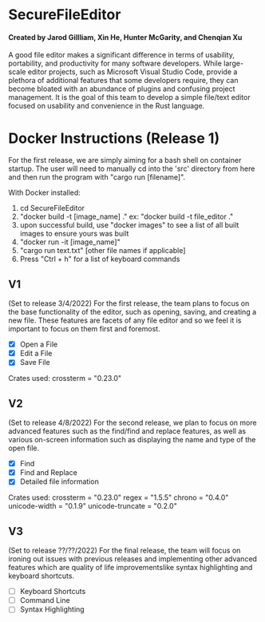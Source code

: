 # SecureFileEditor
#### Created by Jarod Gillliam, Xin He, Hunter McGarity, and Chenqian Xu
A good file editor makes a significant difference in terms of usability, portability, and productivity for many software developers. While large-scale editor projects, such as Microsoft Visual Studio Code, provide a plethora of additional features that some developers require, they can become bloated with an abundance of plugins and confusing project management. It is the goal of this team to develop a simple file/text editor focused on usability and convenience in the Rust language.

# Docker Instructions (Release 1)
For the first release, we are simply aiming for a bash shell on container startup. The user will need to manually cd into the 'src' directory from here and then
run the program with "cargo run [filename]".

With Docker installed:
1) cd SecureFileEditor
2) "docker build -t [image_name] ."
    ex: "docker build -t file_editor ."
3) upon successful build, use "docker images" to see a list of all built images to ensure yours was built
4) "docker run -it [image_name]"
5) "cargo run text.txt" [other file names if applicable]
6) Press "Ctrl + h" for a list of keyboard commands

## V1
(Set to release 3/4/2022)
For the first release, the team plans to focus on the base functionality of the editor, such as opening, saving, and creating a new file. These features are facets of any file editor and so we feel it is important to focus on them first and foremost.
* [x] Open a File
* [x] Edit a File
* [x] Save File

Crates used:
    crossterm = "0.23.0"

## V2
(Set to release 4/8/2022)
For the second release, we plan to focus on more advanced features such as the find/find and replace features, as well as various on-screen information such as displaying the name and type of the open file. 
* [x] Find
* [x] Find and Replace
* [x] Detailed file information

Crates used:
    crossterm = "0.23.0"
    regex = "1.5.5"
    chrono = "0.4.0"
    unicode-width = "0.1.9"
    unicode-truncate = "0.2.0"

## V3
(Set to release ??/??/2022)
For the final release, the team will focus on ironing out issues with previous releases and implementing other advanced features which are quality of life improvementslike  syntax highlighting and keyboard shortcuts.
* [ ] Keyboard Shortcuts
* [ ] Command Line
* [ ] Syntax Highlighting
